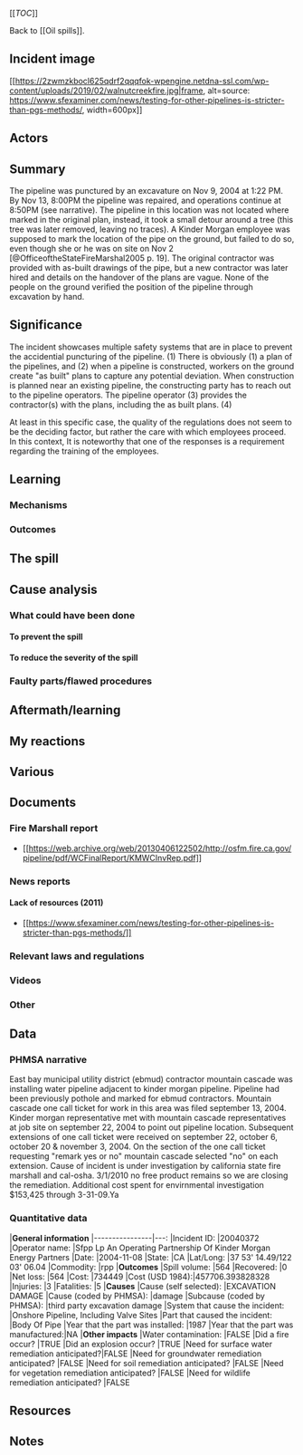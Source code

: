 [[_TOC_]]

Back to [[Oil spills]].

## Incident image

[[https://2zwmzkbocl625qdrf2qqqfok-wpengine.netdna-ssl.com/wp-content/uploads/2019/02/walnutcreekfire.jpg|frame, alt=source: https://www.sfexaminer.com/news/testing-for-other-pipelines-is-stricter-than-pgs-methods/, width=600px]]

## Actors

## Summary

The pipeline was punctured by an excavature on Nov 9, 2004 at 1:22 PM. By Nov 13, 8:00PM the pipeline was repaired, and operations continue at 8:50PM (see narrative). The pipeline in this location was not located where marked in the original plan, instead, it took a small detour around a tree (this tree was later removed, leaving no traces). A Kinder Morgan employee was supposed to mark the location of the pipe on the ground, but failed to do so, even though she or he was on site on Nov 2 [@OfficeoftheStateFireMarshal2005 p. 19]. The original contractor was provided with as-built drawings of the pipe, but a new contractor was later hired and details on the handover of the plans are vague. None of the people on the ground verified the position of the pipeline through excavation by hand.

## Significance

The incident showcases multiple safety systems that are in place to prevent the accidential puncturing of the pipeline. (1) There is obviously (1) a plan of the pipelines, and (2) when a pipeline is constructed, workers on the ground create "as built" plans to capture any potential deviation. When construction is planned near an existing pipeline, the constructing party has to reach out to the pipeline operators. The pipeline operator (3) provides the contractor(s) with the plans, including the as built plans. (4)

At least in this specific case, the quality of the regulations does not seem to be the deciding factor, but rather the care with which employees proceed. In this context, It is noteworthy that one of the responses is a requirement regarding the training of the employees.

## Learning

### Mechanisms

### Outcomes

## The spill

## Cause analysis

### What could have been done

#### To prevent the spill

#### To reduce the severity of the spill

### Faulty parts/flawed procedures

## Aftermath/learning

## My reactions

## Various

## Documents

### Fire Marshall report
* [[https://web.archive.org/web/20130406122502/http://osfm.fire.ca.gov/pipeline/pdf/WCFinalReport/KMWCInvRep.pdf]]

### News reports

#### Lack of resources (2011)
* [[https://www.sfexaminer.com/news/testing-for-other-pipelines-is-stricter-than-pgs-methods/]]

### Relevant laws and regulations

### Videos

### Other

## Data

### PHMSA narrative

East bay municipal utility district (ebmud) contractor mountain cascade was installing water pipeline adjacent to kinder morgan pipeline.  Pipeline had been previously pothole and marked for ebmud contractors.  Mountain cascade one call ticket for work in this area was filed september 13, 2004.  Kinder morgan representative met with mountain cascade representatives at job site on september 22, 2004 to point out pipeline location.  Subsequent extensions of one call ticket were received on september 22, october 6, october 20 & november 3, 2004.  On the section of the one call ticket requesting \"remark yes or no\" mountain cascade selected \"no\" on each extension.  Cause of incident is under investigation by california state fire marshall and cal-osha.  3/1/2010 no free product remains so we are closing the remediation. Additional cost spent for envirnmental investigation $153,425 through 3-31-09.Ya

### Quantitative data

|**General information**
|----------------|---:
|Incident ID:    |20040372
|Operator name:  |Sfpp Lp An Operating Partnership Of Kinder Morgan Energy Partners
|Date:           |2004-11-08
|State:          |CA
|Lat/Long:       |37 53' 14.49/122 03' 06.04
|Commodity:      |rpp
|**Outcomes**
|Spill volume:   |564
|Recovered:      |0
|Net loss:       |564
|Cost:           |734449
|Cost (USD 1984):|457706.393828328
|Injuries:       |3
|Fatalities:     |5
|**Causes**
|Cause (self selected):              |EXCAVATION DAMAGE
|Cause (coded by PHMSA):             |damage
|Subcause (coded by PHMSA):          |third party excavation damage
|System that cause the incident:     |Onshore Pipeline, Including Valve Sites
|Part that caused the incident:      |Body Of Pipe
|Year that the part was installed:   |1987
|Year that the part was manufactured:|NA
|**Other impacts**
|Water contamination:                           |FALSE
|Did a fire occur?                              |TRUE
|Did an explosion occur?                        |TRUE
|Need for surface water remediation anticipated?|FALSE
|Need for groundwater remediation anticipated?  |FALSE
|Need for soil remediation anticipated?         |FALSE
|Need for vegetation remediation anticipated?   |FALSE
|Need for wildlife remediation anticipated?     |FALSE

## Resources

## Notes